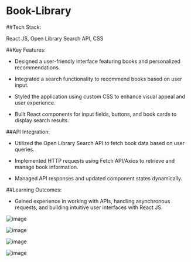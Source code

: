 # Book-Library

##Tech Stack:

React JS, Open Library Search API, CSS

##Key Features:

  - Designed a user-friendly interface featuring books and personalized recommendations.

  - Integrated a search functionality to recommend books based on user input.
  
  - Styled the application using custom CSS to enhance visual appeal and user experience.
  
  - Built React components for input fields, buttons, and book cards to display search results.

##API Integration:

  - Utilized the Open Library Search API to fetch book data based on user queries.
  
  - Implemented HTTP requests using Fetch API/Axios to retrieve and manage book information.
  
  - Managed API responses and updated component states dynamically.

##Learning Outcomes:

  - Gained experience in working with APIs, handling asynchronous requests, and building intuitive user interfaces with React JS.
  

![image](https://github.com/user-attachments/assets/2b2e51a9-bb09-4335-b5ef-4bf1857184ff)

![image](https://github.com/user-attachments/assets/b0fd3095-5a2f-4a9e-90aa-c57c92669a29)

![image](https://github.com/user-attachments/assets/a21b1701-1d8b-4a2f-8598-fa499cb30939)

![image](https://github.com/user-attachments/assets/5a02315a-4f7a-4309-aa12-7654b3ec5d24)

